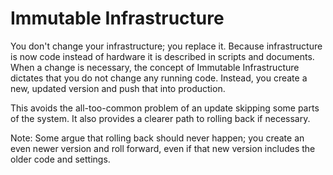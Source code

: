 # Immutable Infrastructure

You don't change your infrastructure; you replace it. Because infrastructure is now code instead of hardware it is described in scripts and documents. When a change is necessary, the concept of Immutable Infrastructure dictates that you do not change any running code. Instead, you create a new, updated version and push that into production.

This avoids the all-too-common problem of an update skipping some parts of the system. It also provides a clearer path to rolling back if necessary.

Note: Some argue that rolling back should never happen; you create an even newer version and roll forward, even if that new version includes the older code and settings.
